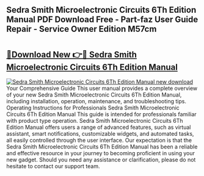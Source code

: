 ## Sedra Smith Microelectronic Circuits 6Th Edition Manual PDF Download Free - Part-faz User Guide Repair - Service Owner Edition M57cm

# <h2><a href="http://bc84246.oget.top/?id=Sedra+Smith+Microelectronic+Circuits+6Th+Edition+Manual">🔗Download New 👉🔴 Sedra Smith Microelectronic Circuits 6Th Edition Manual</a></h2>

[![Sedra Smith Microelectronic Circuits 6Th Edition Manual new download](https://i.imgur.com/5g1atiW.png)](http://bc84246.oget.top/?id=Sedra+Smith+Microelectronic+Circuits+6Th+Edition+Manual)
Your Comprehensive Guide This user manual provides a complete overview of your new Sedra Smith Microelectronic Circuits 6Th Edition Manual, including installation, operation, maintenance, and troubleshooting tips. Operating Instructions for Professionals Sedra Smith Microelectronic Circuits 6Th Edition Manual This guide is intended for professionals familiar with product type operation. Sedra Smith Microelectronic Circuits 6Th Edition Manual offers users a range of advanced features, such as virtual assistant, smart notifications, customizable widgets, and automated tasks, all easily controlled through the user interface. Our expectation is that the Sedra Smith Microelectronic Circuits 6Th Edition Manual has been a reliable and effective resource in your journey to becoming proficient in using your new gadget. Should you need any assistance or clarification, please do not hesitate to contact our support team.
